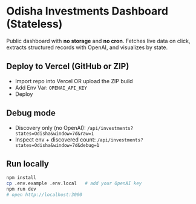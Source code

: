 # Odisha Investments Dashboard (Stateless)

Public dashboard with **no storage** and **no cron**. Fetches live data on click, extracts structured records with OpenAI, and visualizes by state.

## Deploy to Vercel (GitHub or ZIP)
- Import repo into Vercel OR upload the ZIP build
- Add Env Var: `OPENAI_API_KEY`
- Deploy

## Debug mode
- Discovery only (no OpenAI): `/api/investments?states=Odisha&window=7d&raw=1`
- Inspect env + discovered count: `/api/investments?states=Odisha&window=7d&debug=1`

## Run locally
```bash
npm install
cp .env.example .env.local   # add your OpenAI key
npm run dev
# open http://localhost:3000
```
